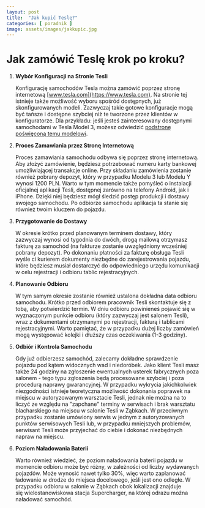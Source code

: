 ```yaml
---
layout: post
title:  "Jak kupić Teslę?"
categories: [ poradnik ]
image: assets/images/jakkupic.jpg
---
```

# Jak zamówić Teslę krok po kroku?

1. **Wybór Konfiguracji na Stronie Tesli**

   Konfigurację samochodów Tesla można zamówić poprzez stronę internetową [www.tesla.com](https://www.tesla.com). Na stronie tej istnieje także możliwość wyboru spośród dostępnych, już skonfigurowanych modeli. Zazwyczaj takie gotowe konfiguracje mogą być tańsze i dostępne szybciej niż te tworzone przez klientów w konfiguratorze. Dla przykładu: jeśli jesteś zainteresowany dostępnymi samochodami w Tesla Model 3, możesz odwiedzić [podstronę poświęconą temu modelowi](https://www.tesla.com/pl_PL/inventory/new/m3).

2. **Proces Zamawiania przez Stronę Internetową**

   Proces zamawiania samochodu odbywa się poprzez stronę internetową. Aby złożyć zamówienie, będziesz potrzebować numeru karty bankowej umożliwiającej transakcje online. Przy składaniu zamówienia zostanie również pobrany depozyt, który w przypadku Modelu 3 lub Modelu Y wynosi 1200 PLN. Warto w tym momencie także pomyśleć o instalacji oficjalnej aplikacji Tesli, dostępnej zarówno na telefony Android, jak i iPhone. Dzięki niej będziesz mógł śledzić postęp produkcji i dostawy swojego samochodu. Po odbiorze samochodu aplikacja ta stanie się również twoim kluczem do pojazdu.

3. **Przygotowanie do Dostawy**

   W okresie krótko przed planowanym terminem dostawy, który zazwyczaj wynosi od tygodnia do dwóch, drogą mailową otrzymasz fakturę za samochód (na fakturze zostanie uwzględniony wcześniej pobrany depozyt). Po dokonaniu płatności za fakturę obsługa Tesli wyśle ci kurierem dokumenty niezbędne do zarejestrowania pojazdu, które będziesz musiał dostarczyć do odpowiedniego urzędu komunikacji w celu rejestracji i odbioru tablic rejestracyjnych.

4. **Planowanie Odbioru**

   W tym samym okresie zostanie również ustalona dokładna data odbioru samochodu. Krótko przed odbiorem pracownik Tesli skontaktuje się z tobą, aby potwierdzić termin. W dniu odbioru powinieneś pojawić się w wyznaczonym punkcie odbioru (który zazwyczaj jest salonem Tesli), wraz z dokumentami otrzymanymi po rejestracji, fakturą i tablicami rejestracyjnymi. Warto pamiętać, że w przypadku dużej liczby zamówień mogą występować kolejki i dłuższy czas oczekiwania (1-3 godziny).

5. **Odbiór i Kontrola Samochodu**

   Gdy już odbierzesz samochód, zalecamy dokładne sprawdzenie pojazdu pod kątem widocznych wad i niedoróbek. Jako klient Tesli masz także 24 godziny na zgłoszenie ewentualnych usterek fabrycznych poza salonem - tego typu zgłoszenia będą procesowane szybciej i poza procedurą naprawy gwarancyjnej. W przypadku wykrycia jakichkolwiek niezgodności istnieje teoretyczna możliwość dokonania poprawek na miejscu w autoryzowanym warsztacie Tesli, jednak nie można na to liczyć ze względu na "zapchane" terminy w serwisach i brak warsztatu blacharskiego na miejscu w salonie Tesli w Ząbkach. W przeciwnym przypadku zostanie umówiony serwis w jednym z autoryzowanych punktów serwisowych Tesli lub, w przypadku mniejszych problemów, serwisant Tesli może przyjechać do ciebie i dokonać niezbędnych napraw na miejscu.

6. **Poziom Naładowania Baterii**

   Warto również wiedzieć, że poziom naładowania baterii pojazdu w momencie odbioru może być różny, w zależności od liczby wydawanych pojazdów. Może wynosić nawet tylko 30%, więc warto zaplanować ładowanie w drodze do miejsca docelowego, jeśli jest ono odległe. W przypadku odbioru w salonie w Ząbkach obok lokalizacji znajduje się wielostanowiskowa stacja Supercharger, na której odrazu można naładować samochód.


[jekyll-docs]: https://jekyllrb.com/docs/home
[jekyll-gh]:   https://github.com/jekyll/jekyll
[jekyll-talk]: https://talk.jekyllrb.com/
